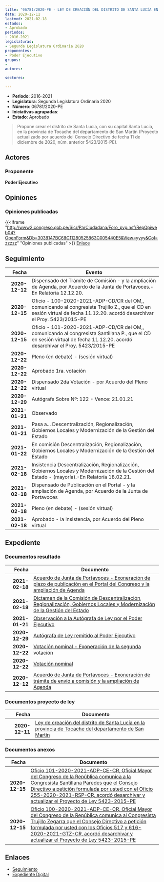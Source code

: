```yaml
---
title: "06781/2020-PE - LEY DE CREACIÓN DEL DISTRITO DE SANTA LUCÍA EN LA PROVINCIA DE TOCACHE DEL DEPARTAMENTO DE SAN MARTÍN"
date: 2020-12-11
lastmod: 2021-02-18
estados:
- Aprobado
periodos:
- 2016-2021
legislaturas:
- Segunda Legislatura Ordinaria 2020
proponentes:
- Poder Ejecutivo
grupos:
- 
autores:

sectores:

---
```

- **Periodo**: 2016-2021
- **Legislatura**: Segunda Legislatura Ordinaria 2020
- **Número**: 06781/2020-PE
- **Iniciativas agrupadas**: 
- **Estado**: Aprobado

> Propone crear el distrito de Santa Lucía, con su capital Santa Lucía, en la provincia de Tocache del departamento de San Martín (Proyecto actualizado por acuerdo del Consejo Directivo de fecha 11 de diciembre de 2020, núm. anterior 5423/2015-PE).


## Actores

### Proponente

**Poder Ejecutivo**

## Opiniones

### Opiniones publicadas

{{<iframe "http://www2.congreso.gob.pe/Sicr/ParCiudadana/Foro_pvp.nsf/RepOpiweb04?OpenForm&Db=3038147BC68C11280525863C005440E5&View=yyyy&Col=zzzzz" "Opiniones publicadas" >}}
[Enlace](http://www2.congreso.gob.pe/Sicr/ParCiudadana/Foro_pvp.nsf/RepOpiweb04?OpenForm&Db=3038147BC68C11280525863C005440E5&View=yyyy&Col=zzzzz)


## Seguimiento

| Fecha | Evento |
|------:|--------|
| **2020-12-12** | Dispensado del Trámite de Comisión - y la ampliación de Agenda, por Acuerdo de la Junta de Portavoces.-En Relatoría 12.12.20. |
| **2020-12-15** | Oficio - 100-2020-2021-ADP-CD/CR del OM,, comunicando al congresista Trujillo Z., que el CD en sesión virtual de fecha 11.12.20. acordó desarchivar el Proy. 5423/2015-PE |
| **2020-12-15** | Oficio - 101-2020-2021-ADP-CD/CR del OM,, comunicando al congresista Santillana P., que el CD en sesión virtual de fecha 11.12.20. acordó desarchivar el Proy. 5423/2015-PE |
| **2020-12-22** | Pleno (en debate) - (sesión virtual) |
| **2020-12-22** | Aprobado 1ra. votación |
| **2020-12-22** | Dispensado 2da Votación - por Acuerdo del Pleno virtual |
| **2020-12-29** | Autógrafa Sobre Nº: 122 - Vence: 21.01.21 |
| **2021-01-21** | Observado |
| **2021-01-21** | Pasa a... Descentralización, Regionalización, Gobiernos Locales y Modernización de la Gestión del Estado |
| **2021-01-22** | En comisión Descentralización, Regionalización, Gobiernos Locales y Modernización de la Gestión del Estado |
| **2021-02-18** | Insistencia Descentralización, Regionalización, Gobiernos Locales y Modernización de la Gestión del Estado - (mayoría).-En Relatoría 18.02.21. |
| **2021-02-18** | Dispensado de Publicación en el Portal - y la ampliación de Agenda, por Acuerdo de la Junta de Portavoces |
| **2021-02-18** | Pleno (en debate) - (sesión virtual) |
| **2021-02-18** | Aprobado - la Insistencia, por Acuerdo del Pleno virtual |

## Expediente

### Documentos resultado

| Fecha | Documento |
|------:|-----------|
| **2021-02-18** | [Acuerdo de Junta de Portavoces - Exoneración de plazo de publicación en el Portal del Congreso y la ampliación de Agenda](http://www.leyes.congreso.gob.pe/Documentos/2016_2021/Acuerdos/Junta_Portavoces/AJP06781-20210218.pdf) |
| **2021-02-18** | [Dictamen de la Comisión de Descentralización, Regionalización, Gobiernos Locales y Modernización de la Gestión del Estado](https://leyes.congreso.gob.pe/Documentos/2016_2021/Dictamenes/Proyectos_de_Ley/06781DC08MAY20210218.pdf) |
| **2021-01-21** | [Observación a la Autógrafa de Ley por el Poder Ejecutivo](http://www.leyes.congreso.gob.pe/Documentos/2016_2021/Observacion_a_la_Autografa/OBAU06781-20210121.pdf) |
| **2020-12-29** | [Autógrafa de Ley remitido al Poder Ejecutivo](https://leyes.congreso.gob.pe/Documentos/2016_2021/Autografas/Ley_y_de_Resolucion_Legislativa/AU06781_20201229.pdf) |
| **2020-12-22** | [Votación nominal - Exoneración de la segunda votación](http://www.leyes.congreso.gob.pe/Documentos/2016_2021/Asistencia_y_Votacion/Proyectos_de_Ley/Votacion_Nominal/VNESV06781-20201222.pdf) |
| **2020-12-22** | [Votación nominal](http://www.leyes.congreso.gob.pe/Documentos/2016_2021/Asistencia_y_Votacion/Proyectos_de_Ley/Votacion_Nominal/VN06781-20201222.pdf) |
| **2020-12-12** | [Acuerdo de Junta de Portavoces - Exoneración de trámite de envió a comisión y la ampliación de Agenda](http://www.leyes.congreso.gob.pe/Documentos/2016_2021/Acuerdos/Junta_Portavoces/AJP06781-20201212.pdf) |

### Documentos proyecto de ley

| Fecha | Documento |
|------:|-----------|
| **2020-12-11** | [Ley de creación del distrito de Santa Lucía en la provincia de Tocache del departamento de San Martín](https://leyes.congreso.gob.pe/Documentos/2016_2021/Proyectos_de_Ley_y_de_Resoluciones_Legislativas/PL06781-20201211.pdf) |

### Documentos anexos

| Fecha | Documento |
|------:|-----------|
| **2020-12-15** | [Oficio 101-2020-2021-ADP-CE-CR, Oficial Mayor del Congreso de la República comunica a la Congresista Santillana Paredes que el Consejo Directivo a petición formulada por usted con el Oficio 255-2020-2021-RSP-CR, acordó desarchivar y actualizar el Proyecto de Ley 5423-2015-PE](http://www.leyes.congreso.gob.pe/Documentos/2016_2021/Oficios/Oficialia_Mayor/OFICIO-101-2020-2021-ADP-CD-CR.pdf) |
| **2020-12-15** | [Oficio 100-2020-2021-ADP-CE-CR, Oficial Mayor del Congreso de la República comunica al Congresista Trujillo Zegarra que el Consejo Directivo a petición formulada por usted con los Oficios 517 y 616-2020-2021-GTZ-CR, acordó desarchivar y actualizar el Proyecto de Ley 5423-2015-PE](http://www.leyes.congreso.gob.pe/Documentos/2016_2021/Oficios/Oficialia_Mayor/OFICIO-100-2020-2021-ADP-CD-CR.pdf) |

## Enlaces

- [Seguimiento](http://www2.congreso.gob.pe/Sicr/TraDocEstProc/CLProLey2016.nsf/f7fff46988ca05b1052578e100829cc7/712340672c1049690525863c001a3788?OpenDocument)
- [Expediente Digital](http://www2.congreso.gob.pe/Sicr/TraDocEstProc/Expvirt_2011.nsf/visbusqptramdoc1621/06781?opendocument)

